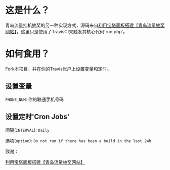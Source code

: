 # 这是什么？
青岛流量挂机抽奖的另一种实现方式，源码来自[利用宝塔面板搭建【青岛流量抽奖网站】](https://onstart.top/%E5%BB%BA%E7%AB%99/41.html)，这里只是使用了TravisCI来触发其核心代码'run.php'。

# 如何食用？
Fork本项目，并在你的Travis账户上设置变量和定时。

## 设置变量
`PHONE_NUM`: 你的联通手机号码

## 设置定时'Cron Jobs'
间隔(`INTERVAL`): `Daily `

选项(`option`): `Do not run if there has been a build in the last 24h`

致谢：

[利用宝塔面板搭建【青岛流量抽奖网站】](https://onstart.top/%E5%BB%BA%E7%AB%99/41.html)
